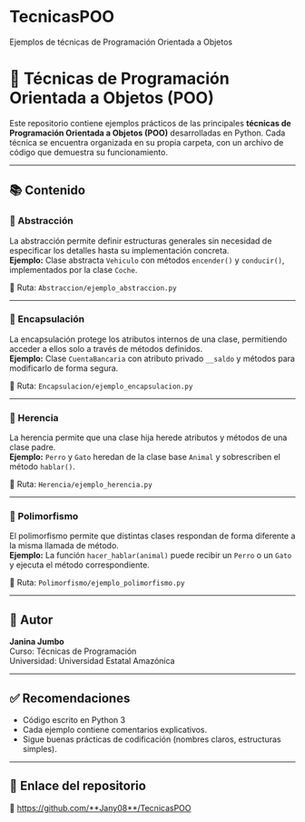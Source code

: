# TecnicasPOO
Ejemplos de técnicas de Programación Orientada a Objetos
# 🧠 Técnicas de Programación Orientada a Objetos (POO)

Este repositorio contiene ejemplos prácticos de las principales **técnicas de Programación Orientada a Objetos (POO)** desarrolladas en Python. Cada técnica se encuentra organizada en su propia carpeta, con un archivo de código que demuestra su funcionamiento.

---

## 📚 Contenido

### 🔹 Abstracción
La abstracción permite definir estructuras generales sin necesidad de especificar los detalles hasta su implementación concreta.  
**Ejemplo:** Clase abstracta `Vehiculo` con métodos `encender()` y `conducir()`, implementados por la clase `Coche`.

📁 Ruta: `Abstraccion/ejemplo_abstraccion.py`

---

### 🔹 Encapsulación
La encapsulación protege los atributos internos de una clase, permitiendo acceder a ellos solo a través de métodos definidos.  
**Ejemplo:** Clase `CuentaBancaria` con atributo privado `__saldo` y métodos para modificarlo de forma segura.

📁 Ruta: `Encapsulacion/ejemplo_encapsulacion.py`

---

### 🔹 Herencia
La herencia permite que una clase hija herede atributos y métodos de una clase padre.  
**Ejemplo:** `Perro` y `Gato` heredan de la clase base `Animal` y sobrescriben el método `hablar()`.

📁 Ruta: `Herencia/ejemplo_herencia.py`

---

### 🔹 Polimorfismo
El polimorfismo permite que distintas clases respondan de forma diferente a la misma llamada de método.  
**Ejemplo:** La función `hacer_hablar(animal)` puede recibir un `Perro` o un `Gato` y ejecuta el método correspondiente.

📁 Ruta: `Polimorfismo/ejemplo_polimorfismo.py`

---

## 📝 Autor

**Janina Jumbo**  
Curso: Técnicas de Programación  
Universidad: Universidad Estatal Amazónica

---

## ✅ Recomendaciones

- Código escrito en Python 3
- Cada ejemplo contiene comentarios explicativos.
- Sigue buenas prácticas de codificación (nombres claros, estructuras simples).

---

## 📎 Enlace del repositorio

🔗 https://github.com/**Jany08**/TecnicasPOO
